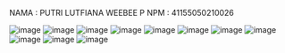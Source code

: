   NAMA  : PUTRI LUTFIANA WEEBEE P
  NPM   : 41155050210026

  ![image](https://github.com/user-attachments/assets/b34f259f-2dd6-41a8-91b1-28590f2b99b1)
![image](https://github.com/user-attachments/assets/c5c88426-cd71-49e1-9dcb-bc611e6fccd2)
![image](https://github.com/user-attachments/assets/59b009d0-02b3-4679-aec2-abbcc303354c)
![image](https://github.com/user-attachments/assets/d18975e5-5f34-4af5-9f06-9f49402d279d)
![image](https://github.com/user-attachments/assets/f02a0551-88b0-484e-86c9-ea4cbb5820b2)
![image](https://github.com/user-attachments/assets/b4e09658-114f-45f2-b8cf-5ef1f974ddf1)
![image](https://github.com/user-attachments/assets/b7d728a8-cf4a-4c91-995d-bec6e4c07919)
![image](https://github.com/user-attachments/assets/8e0cdca3-ee4a-4e33-b511-edd4efcbc4db)
![image](https://github.com/user-attachments/assets/480816fb-9c7f-42c8-9d3f-c95a0eaedab0)
![image](https://github.com/user-attachments/assets/69e4d85a-c64b-41d9-bff9-4ab97bce12b7)
![image](https://github.com/user-attachments/assets/7e182078-e6c3-4651-b7fe-459884252ea1)
